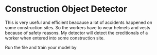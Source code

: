 # Construction Object Detector

This is very useful and efficient beacause a lot of accidents happened on some construction sites. So the workers have to wear helmets and vests because of safety reasons.
My detector will detect the creditionals of a worker when entered into some construction site.

Run the file and train your model by
